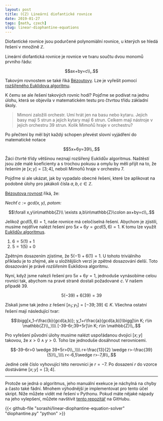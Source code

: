 ```yaml
---
layout: post
title: (CZ) Lineární diofantické rovnice
date: 2019-01-27
tags: [math, czech]
slug: linear-diophantine-equations
---
```


Diofantické rovnice jsou <span class="hint" title="mající více neznámých, než rovností">podurčené</span> polynomiální rovnice, u kterých se hledá
řešení v množině $\mathbb{Z}$.

Lineární diofantická rovnice je rovnice ve tvaru součtu dvou monomů prvního řádu:

$$ax+by=c\\,.$$

Takovým rovnostem se také říká [Bézoutovy](https://cs.wikipedia.org/wiki/B%C3%A9zoutova_rovnost). Lze je vyřešit pomocí [rozšířeného Euklidova algoritmu](https://cs.wikipedia.org/wiki/Roz%C5%A1%C3%AD%C5%99en%C3%BD_Eukleid%C5%AFv_algoritmus).

K čemu se ale řešení takových rovnic hodí? Pojďme se podívat na jednu úlohu,
která se objevila v matematickém testu pro čtvrtou třídu základní školy.

> Mimoni založili orchestr. Umí hrát jen na basu nebo kytaru. Jejich basy mají 5 strun a jejich kytary mají 6 strun. Celkem mají nástroje v jejich orchestru 39 strun. Kolik Mimoňů hraje v orchestru?

Po přečtení by měl být každý schopen převést slovní vyjádření do matematické notace

$$5x+6y=39\\,.$$

Žáci čtvrté třídy většinou neznají rozšířený Euklidův algoritmus. Naštěstí jsou
zde malé koeficienty a s trochou pokusu a omylu by měli přijít na to, že řešením
je $[x;y]=[3;4]$, neboli Mimoňů hraje v orchestru 7.

Pojďme si ale ukázat, jak by vypadalo obecné řešení, které lze aplikovat na
podobné úlohy pro jakákoli čísla $a, b, c\in \mathbb{Z}$.

[Bézoutova rovnost](https://cs.wikipedia.org/wiki/B%C3%A9zoutova_rovnost) říká,
že:

*Nechť $c:=gcd(x,y)$, potom:*

$$\forall x,y\in\mathbb{Z}\\ \exists a,b\in\mathbb{Z}\colon ax+by=c\\,.$$

Jelikož $gcd(5,6)=1$, naše rovnice má celočíselná řešení. Abychom je zjistili, musíme
nejdříve nalézt řešení pro $5x+6y=gcd(5,6)=1$. K tomu lze využít [Euklidův algoritmus](https://cs.wikipedia.org/wiki/Eukleid%C5%AFv_algoritmus).

1. $6=5(1)+1$
2. $5=1(5)+0$

Zpětným dosazením zjistíme, že
$5(-1)+6(1)=1$. U tohoto triviálního příkladu je to zřejmé, ale u složitějších verzí
je zpětné dosazování delší. Toto dosazování je právě *rozšířením* Euklidova algoritmu.

Nyní, když jsme nalezli řešení pro $5x+6y=1$, jednoduše vynásobíme celou rovnici tak,
abychom na pravé straně dostali požadované $c$. V našem případě 39.

$$5(-39)+6(39)=39$$

Získali jsme tak jedno z řešení $[x_1;y_1]=[-39;39]\in K$. Všechna ostatní řešení mají
následující tvar:

$$\bigg[x_1-r\frac{b}{gcd(a,b)}; y_1+r\frac{a}{gcd(a,b)}\bigg]\in K; r\in \mathbb{Z}\\,,\\\\ [-39-6r;39+5r]\in K; r\in \mathbb{Z}\\,.$$

Pro vyřešení původní úlohy musíme nalézt uspořádanou dvojici $[x;y]$ takovou, že $x>0\wedge y>0$. Toho lze jednoduše dosáhnout nerovnicemi.

$$-39-6r>0 \wedge 39+5r>0\\,,\\\\ r<-\frac{13}{2} \wedge r>-\frac{39}{5}\\,,\\\\ r<-6,5\wedge r>-7,8\\,.$$

Jediné celé číslo vyhovující této nerovnici je $r=-7$. Po dosazení $r$ do vzorce dostáváme
$[x;y]=[3;4]$.

---

Protože se jedná o algoritmus, jeho manuální exekuce je náchylná na chyby a často také fádní. Mnohem výhodnější je implementovat pro tento účel skript. Níže můžete vidět mé řešení v Pythonu. Pokud máte nějaké nápady na jeho vylepšení, můžete
navštívit [tento repozitář](https://github.com/sorashi/linear-diophantine-equation-solver) na GitHubu.

{{< github-file "sorashi/linear-diophantine-equation-solver" "diophantine.py" "python" >}}
